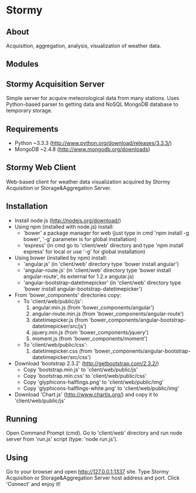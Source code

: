 # Stormy

About
-----

Acquisition, aggregation, analysis, visualization of weather data.

Modules
-------

## Stormy Acquisition Server

Simple server for acquire meteorological data from many stations. Uses Python-based parser to getting data and NoSQL MongoDB database to temporary storage.

Requirements
------------

* Python ~3.3.3 (http://www.python.org/download/releases/3.3.3/)
* MongoDB ~2.4.8 (http://www.mongodb.org/downloads)

## Stormy Web Client

Web-based client for weather data visualization acquired by Stormy Acquisition or Storage&Aggregation Server.

Installation
------------

* Install node.js (http://nodejs.org/download/)
* Using npm (installed with node.js) install:
	+ 'bower' a package manager for web (just type in cmd 'npm install -g bower', '-g' parameter is for global installation)
	+ 'express' (in cmd go to 'client/web' directory and type 'npm install express' for local or use '-g' for global installation)
* Using bower (installed by npm) install:
	+ 'angular.js' (in 'client/web' directory type 'bower install angular')
	+ 'angular-route.js' (in 'client/web' directory type 'bower install angular-route', its external for 1.2.x angular.js)
	+ 'angular-bootstrap-datetimepicker' (in 'client/web' directory type 'bower install angular-bootstrap-datetimepicker')
* From 'bower_components' directories copy:
	+ To 'client/web/public/js':
		1. angular.min.js (from 'bower_components/angular')
		2. angular-route.min.js (from 'bower_components/angular-route')
		3. datetimepicker.js (from 'bower_components/angular-bootstrap-datetimepicker/src/js')
		4. jquery.min.js (from 'bower_components/jquery')
		5. moment.js (from 'bower_components/moment')
	+ To 'client/web/public/css':
		1. datetimepicker.css (from 'bower_components/angular-bootstrap-datetimepicker/src/css')
* Download 'bootstrap 2.3.2' (http://getbootstrap.com/2.3.2/)
	+ Copy 'bootstrap.min.js' to 'client/web/public/js'
	+ Copy 'bootstrap.min.css' to 'client/web/public/css'
	+ Copy 'glyphicons-halflings.png' to 'client/web/public/img'
	+ Copy 'glyphicons-halflings-white.png' to 'client/web/public/img'
* Download 'Chart.js' (http://www.chartjs.org/) and copy it to 'client/web/public/js'

Running
-------

Open Command Prompt (cmd). Go to 'client/web' directory and run node server from 'run.js' script (type: 'node run.js').

Using
-----

Go to your browser and open http://127.0.0.1:1337 site. Type Stormy Acquisition or Storage&Aggregation Server host address and port. Click 'Connect' and enjoy it!
